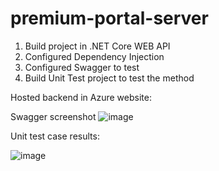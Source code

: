 # premium-portal-server

1) Build project in .NET Core WEB API
2) Configured Dependency Injection
3) Configured Swagger to test
4) Build Unit Test project to test the method

Hosted backend in Azure website:

Swagger screenshot
![image](https://user-images.githubusercontent.com/4916304/151703347-54919289-59f0-4019-990c-76c5a98a5578.png)

Unit test case results:

![image](https://user-images.githubusercontent.com/4916304/151703432-20c2570c-2cd2-46b0-9620-23cc45a35bd1.png)





